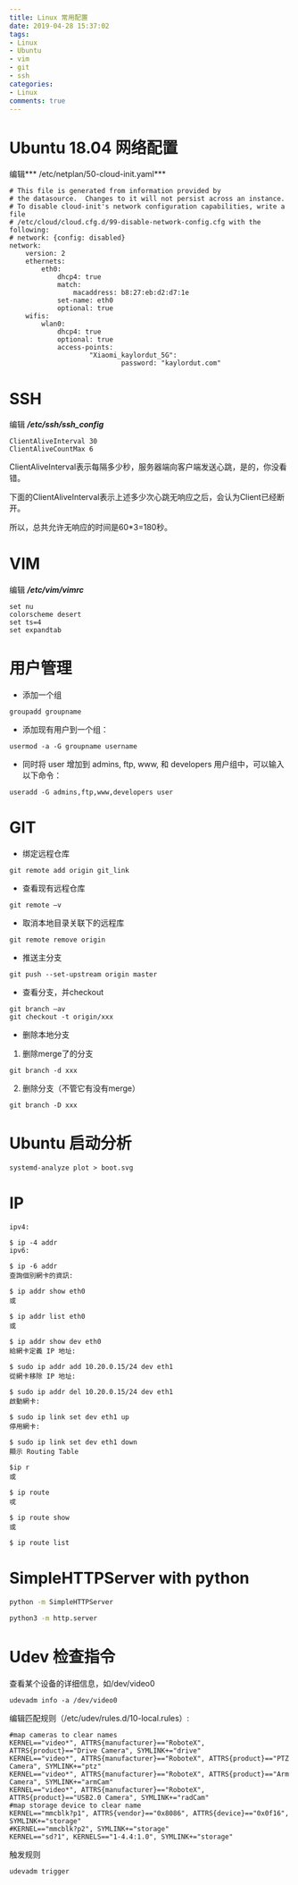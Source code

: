 ```yaml
---
title: Linux 常用配置
date: 2019-04-28 15:37:02
tags:
- Linux
- Ubuntu
- vim
- git
- ssh
categories:
- Linux
comments: true
---
```

# Ubuntu 18.04 网络配置
编辑*** /etc/netplan/50-cloud-init.yaml***
```
# This file is generated from information provided by
# the datasource.  Changes to it will not persist across an instance.
# To disable cloud-init's network configuration capabilities, write a file
# /etc/cloud/cloud.cfg.d/99-disable-network-config.cfg with the following:
# network: {config: disabled}
network:
    version: 2
    ethernets:
        eth0:
            dhcp4: true
            match:
                macaddress: b8:27:eb:d2:d7:1e
            set-name: eth0
            optional: true
    wifis:
        wlan0:
            dhcp4: true
            optional: true
            access-points:
                    "Xiaomi_kaylordut_5G":
                            password: "kaylordut.com"

```

# SSH
编辑 ***/etc/ssh/ssh_config***
```
ClientAliveInterval 30
ClientAliveCountMax 6
```
ClientAliveInterval表示每隔多少秒，服务器端向客户端发送心跳，是的，你没看错。

下面的ClientAliveInterval表示上述多少次心跳无响应之后，会认为Client已经断开。

所以，总共允许无响应的时间是60*3=180秒。

# VIM
编辑 ***/etc/vim/vimrc***
```
set nu
colorscheme desert
set ts=4
set expandtab
```

# 用户管理
- 添加一个组
```
groupadd groupname
```
- 添加现有用户到一个组：
```
usermod -a -G groupname username
```
- 同时将 user 增加到 admins, ftp, www, 和 developers 用户组中，可以输入以下命令：
```
useradd -G admins,ftp,www,developers user
```

# GIT
- 绑定远程仓库
```
git remote add origin git_link
```
- 查看现有远程仓库
```
git remote –v
```
- 取消本地目录关联下的远程库
```
git remote remove origin
```
- 推送主分支
```
git push --set-upstream origin master
```
- 查看分支，并checkout
```
git branch –av
git checkout -t origin/xxx
```
- 删除本地分支
1. 删除merge了的分支
```
git branch -d xxx
```
2. 删除分支（不管它有没有merge）
```
git branch -D xxx
```

# Ubuntu 启动分析
```
systemd-analyze plot > boot.svg
```

# IP
```
ipv4:

$ ip -4 addr
ipv6:

$ ip -6 addr
查詢個別網卡的資訊:

$ ip addr show eth0
或

$ ip addr list eth0
或

$ ip addr show dev eth0
給網卡定義 IP 地址:

$ sudo ip addr add 10.20.0.15/24 dev eth1
從網卡移除 IP 地址:

$ sudo ip addr del 10.20.0.15/24 dev eth1
啟動網卡:

$ sudo ip link set dev eth1 up
停用網卡:

$ sudo ip link set dev eth1 down
顯示 Routing Table

$ip r
或

$ ip route
戓

$ ip route show
或

$ ip route list
```

# SimpleHTTPServer with python
```bash
python -m SimpleHTTPServer

python3 -m http.server
```

# Udev 检查指令
查看某个设备的详细信息，如/dev/video0
```
udevadm info -a /dev/video0
```
编辑匹配规则（/etc/udev/rules.d/10-local.rules）:
```
#map cameras to clear names
KERNEL=="video*", ATTRS{manufacturer}=="RoboteX", ATTRS{product}=="Drive Camera", SYMLINK+="drive"
KERNEL=="video*", ATTRS{manufacturer}=="RoboteX", ATTRS{product}=="PTZ Camera", SYMLINK+="ptz"
KERNEL=="video*", ATTRS{manufacturer}=="RoboteX", ATTRS{product}=="Arm Camera", SYMLINK+="armCam"
KERNEL=="video*", ATTRS{manufacturer}=="RoboteX", ATTRS{product}=="USB2.0 Camera", SYMLINK+="radCam"
#map storage device to clear name
KERNEL=="mmcblk?p1", ATTRS{vendor}=="0x8086", ATTRS{device}=="0x0f16", SYMLINK+="storage"
#KERNEL=="mmcblk?p2", SYMLINK+="storage"
KERNEL=="sd?1", KERNELS=="1-4.4:1.0", SYMLINK+="storage"
```
触发规则
```
udevadm trigger
```

